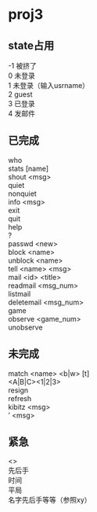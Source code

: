 # proj3
## state占用
-1 被挤了\
0  未登录\
1  未登录（输入usrname）\
2  guest\
3  已登录\
4  发邮件
## 已完成
  who\
  stats [name]\
  shout \<msg>\
  quiet\
  nonquiet\
  info \<msg>\
  exit\
  quit\
  help\
  ?\
  passwd \<new>\
  block \<name>\
  unblock \<name>\
  tell \<name> \<msg>\
  mail \<id> \<title>\
  readmail \<msg_num>\
  listmail\
  deletemail \<msg_num>\
  game\
  observe \<game_num>\
  unobserve

## 未完成
  match \<name> \<b|w> [t]\
  \<A|B|C>\<1|2|3>\
  resign\
  refresh\
  kibitz \<msg>\
  ’ \<msg>

## 紧急
  <>\
  先后手\
  时间\
  平局\
  名字先后手等等（参照xy）
